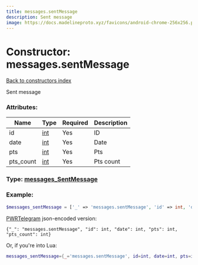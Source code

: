 ```yaml
---
title: messages.sentMessage
description: Sent message
image: https://docs.madelineproto.xyz/favicons/android-chrome-256x256.png
---
```

# Constructor: messages.sentMessage  
[Back to constructors index](index.md)



Sent message

### Attributes:

| Name     |    Type       | Required | Description |
|----------|---------------|----------|-------------|
|id|[int](../types/int.md) | Yes|ID|
|date|[int](../types/int.md) | Yes|Date|
|pts|[int](../types/int.md) | Yes|Pts|
|pts\_count|[int](../types/int.md) | Yes|Pts count|



### Type: [messages\_SentMessage](../types/messages_SentMessage.md)


### Example:

```php
$messages_sentMessage = ['_' => 'messages.sentMessage', 'id' => int, 'date' => int, 'pts' => int, 'pts_count' => int];
```  

[PWRTelegram](https://pwrtelegram.xyz) json-encoded version:

```
{"_": "messages.sentMessage", "id": int, "date": int, "pts": int, "pts_count": int}
```


Or, if you're into Lua:

```lua
messages_sentMessage={_='messages.sentMessage', id=int, date=int, pts=int, pts_count=int}

```



